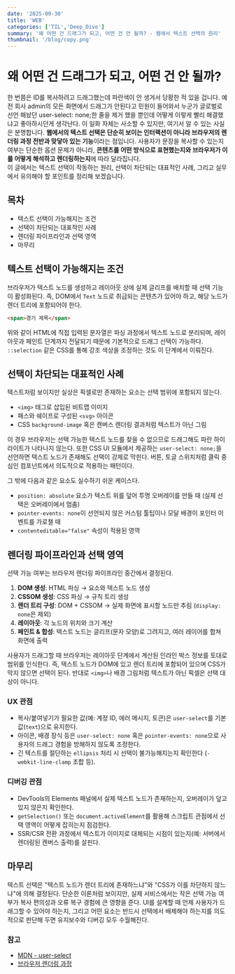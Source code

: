 ```yaml
---
date: '2025-09-30'
title: 'WEB'
categories: ['TIL','Deep_Dive']
summary: '왜 어떤 건 드래그가 되고, 어떤 건 안 될까? - 웹에서 텍스트 선택의 원리'
thumbnail: '/blog/copy.png'
---
```



# 왜 어떤 건 드래그가 되고, 어떤 건 안 될까?
한 번쯤은 ID를 복사하려고 드래그했는데 파란색이 안 생겨서 당황한 적 있을 겁니다.
예전 회사 admin의 모든 화면에서 드래그가 안된다고 민원이 들어와서 누군가 글로벌로 선언 해놨던 user-select: none;한 줄을 제거 했을 뿐인데 어떻게 이렇게 빨리 해결했냐고 좋아하시던게 생각난다.
이 일화 자체는 사소할 수 있지만, 여기서 알 수 있는 사실은 분명합니다. **웹에서의 텍스트 선택은 단순히 보이는 인터랙션이 아니라 브라우저의 렌더링 과정 전반과 맞닿아 있는 기능**이라는 점입니다. 사용자가 문장을 복사할 수 있는지 여부는 단순한 옵션 문제가 아니라, **콘텐츠를 어떤 방식으로 표현했는지와 브라우저가 이를 어떻게 해석하고 렌더링하는지**에 따라 달라집니다.  
이 글에서는 텍스트 선택이 작동하는 원리, 선택이 차단되는 대표적인 사례, 그리고 실무에서 유의해야 할 포인트를 정리해 보겠습니다.  


## 목차
- 텍스트 선택이 가능해지는 조건
- 선택이 차단되는 대표적인 사례
- 렌더링 파이프라인과 선택 영역
- 마무리

## 텍스트 선택이 가능해지는 조건

브라우저가 텍스트 노드를 생성하고 레이아웃 상에 실제 글리프를 배치할 때 선택 기능이 활성화된다. 즉, DOM에서 `Text` 노드로 취급되는 콘텐츠가 있어야 하고, 해당 노드가 렌더 트리에 포함되어야 한다.

```html
<span>경기 제목</span>
```

위와 같이 HTML에 직접 입력된 문자열은 파싱 과정에서 텍스트 노드로 분리되며, 레이아웃과 페인트 단계까지 전달되기 때문에 기본적으로 드래그 선택이 가능하다. `::selection` 같은 CSS를 통해 강조 색상을 조정하는 것도 이 단계에서 이뤄진다.

## 선택이 차단되는 대표적인 사례

텍스트처럼 보이지만 실상은 픽셀로만 존재하는 요소는 선택 범위에 포함되지 않는다.

- `<img>` 태그로 삽입된 비트맵 이미지
- 패스와 쉐이프로 구성된 `<svg>` 아이콘
- CSS `background-image` 혹은 캔버스 렌더링 결과처럼 텍스트가 아닌 그림

이 경우 브라우저는 선택 가능한 텍스트 노드를 찾을 수 없으므로 드래그해도 파란 하이라이트가 나타나지 않는다. 또한 CSS UI 모듈에서 제공하는 `user-select: none;`을 선언하면 텍스트 노드가 존재해도 선택이 강제로 막힌다. 버튼, 토글 스위치처럼 클릭 중심인 컴포넌트에서 의도적으로 적용하는 패턴이다.

그 밖에 다음과 같은 요소도 실수하기 쉬운 케이스다.

- `position: absolute` 요소가 텍스트 위를 덮어 투명 오버레이를 만들 때 (실제 선택은 오버레이에서 멈춤)
- `pointer-events: none`이 선언되지 않은 커스텀 툴팁이나 모달 배경이 포인터 이벤트를 가로챌 때
- `contenteditable="false"` 속성이 적용된 영역

## 렌더링 파이프라인과 선택 영역

선택 가능 여부는 브라우저 렌더링 파이프라인 중간에서 결정된다.

1. **DOM 생성**: HTML 파싱 → 요소와 텍스트 노드 생성
2. **CSSOM 생성**: CSS 파싱 → 규칙 트리 생성
3. **렌더 트리 구성**: DOM + CSSOM → 실제 화면에 표시할 노드만 추림 (`display: none`은 제외)
4. **레이아웃**: 각 노드의 위치와 크기 계산
5. **페인트 & 합성**: 텍스트 노드는 글리프(문자 모양)로 그려지고, 여러 레이어를 합쳐 화면에 출력

사용자가 드래그할 때 브라우저는 레이아웃 단계에서 계산된 인라인 박스 정보를 토대로 범위를 인식한다. 
즉, 텍스트 노드가 DOM에 있고 렌더 트리에 포함되어 있으며 CSS가 막지 않으면 선택이 된다. 반대로 `<img>`나 배경 그림처럼 텍스트가 아닌 픽셀은 선택 대상이 아니다.

### UX 관점
- 복사/붙여넣기가 필요한 값(예: 계정 ID, 에러 메시지, 토큰)은 `user-select`를 기본값(`text`)으로 유지한다.
- 아이콘, 배경 장식 등은 `user-select: none` 혹은 `pointer-events: none`으로 사용자의 드래그 경험을 방해하지 않도록 조정한다.
- 긴 텍스트를 절단하는 `ellipsis` 처리 시 선택이 불가능해지는지 확인한다 (`-webkit-line-clamp` 조합 등).

### 디버깅 관점
- DevTools의 Elements 패널에서 실제 텍스트 노드가 존재하는지, 오버레이가 덮고 있지 않은지 확인한다.
- `getSelection()` 또는 `document.activeElement`를 활용해 스크립트 관점에서 선택 영역이 어떻게 잡히는지 점검한다.
- SSR/CSR 전환 과정에서 텍스트가 이미지로 대체되는 시점이 있는지(예: 서버에서 렌더링된 캔버스 출력)를 살핀다.

## 마무리

텍스트 선택은 "텍스트 노드가 렌더 트리에 존재하느냐"와 "CSS가 이를 차단하지 않느냐"에 의해 결정된다. 단순한 이론처럼 보이지만, 실제 서비스에서는 작은 선택 가능 여부가 복사 편의성과 오류 복구 경험에 큰 영향을 준다. UI를 설계할 때 언제 사용자가 드래그할 수 있어야 하는지, 그리고 어떤 요소는 반드시 선택에서 배제해야 하는지를 의도적으로 판단해 두면 유지보수와 디버깅 모두 수월해진다.

### 참고
- [MDN - user-select](https://developer.mozilla.org/ko/docs/Web/CSS/user-select)
- [브라우저 렌더링 과정](https://web.dev/howbrowserswork/)
